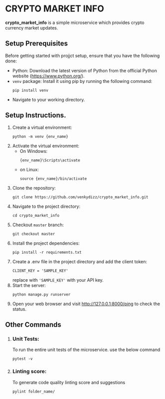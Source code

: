 # CRYPTO MARKET INFO
**crypto_market_info** is a simple microservice which provides crypto currency market updates.

## Setup Prerequisites

Before getting started with projjct setup, ensure that you have the following done:

- Python: Download the latest version of Python from the official Python website (https://www.python.org/).
- `venv` package: Install it using pip by running the following command:
    ``` shell
    pip install venv
    ```
- Navigate to your working directory.

## Setup  Instructions.

1. Create a virtual environment:
   ``` shell
   python -m venv {env_name}
   ```
2. Activate the virtual environment:
    * On Windows:
        ``` shell
        {env_name}\Scripts\activate

        ```
    * on Linux:
        ``` shell
        source {env_name}/bin/activate
        ```
3. Clone the repository:
    ``` shell
    git clone https://github.com/venkydizz/crypto_market_info.git
    ```
4. Navigate to the project directory:
    ``` shell
    cd crypto_market_info
    ```
5. Checkout `master` branch:
    ```
    git checkout master
    ```
6. Install the project dependencies:
    ``` shell
    pip install -r requirements.txt
    ```
7. Create a .env file in the project directory and add the client token:
    ```
    CLIENT_KEY = 'SAMPLE_KEY'
    ```
    replace with `'SAMPLE_KEY'` with your API key.
8. Start the server:
    ``` shell
    python manage.py runserver
    ```
9. Open your web browser and visit http://127.0.0.1:8000/ping to check the status.

## Other Commands
1. ### Unit Tests:
    To run the entire unit tests of the microservice. use the below command
    ```
    pytest -v
    ```

2. ### Linting score:
    To generate code quality linting score and  suggestions
    ```
    pylint folder_name/
    ```







